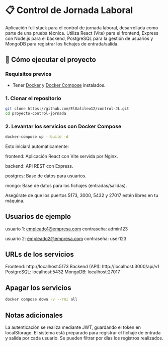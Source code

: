 # 📋 Control de Jornada Laboral

Aplicación full stack para el control de jornada laboral, desarrollada como parte de una prueba técnica. Utiliza React (Vite) para el frontend, Express con Node.js para el backend, PostgreSQL para la gestión de usuarios y MongoDB para registrar los fichajes de entrada/salida.

## 🚀 Cómo ejecutar el proyecto

### Requisitos previos

- Tener [Docker](https://www.docker.com/) y [Docker Compose](https://docs.docker.com/compose/) instalados.

### 1. Clonar el repositorio

```bash
git clone https://github.com/ElGalileo12/control-JL.git
cd proyecto-control-jornada
```

### 2. Levantar los servicios con Docker Compose

```bash
docker-compose up --build -d
```

Esto iniciará automáticamente:

frontend: Aplicación React con Vite servida por Nginx.

backend: API REST con Express.

postgres: Base de datos para usuarios.

mongo: Base de datos para los fichajes (entradas/salidas).

Asegúrate de que los puertos 5173, 3000, 5432 y 27017 estén libres en tu máquina.

## Usuarios de ejemplo

usuario 1: empleado1@empresa.com contraseña: admin123 

usuario 2: empleado2@empresa.com contraseña: user123 

## URLs de los servicios

Frontend: http://localhost:5173
Backend (API): http://localhost:3000/api/v1
PostgreSQL: localhost:5432
MongoDB: localhost:27017

## Apagar los servicios

```bash
docker compose down -v --rmi all
```

## Notas adicionales

La autenticación se realiza mediante JWT, guardando el token en localStorage.
El sistema está preparado para registrar el fichaje de entrada y salida por cada usuario.
Se pueden filtrar por días los registros realizados.
